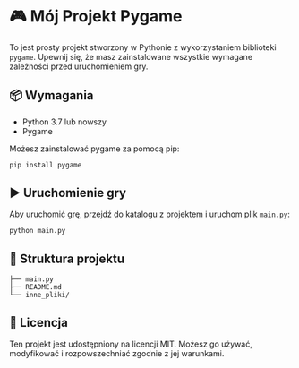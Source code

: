 # 🎮 Mój Projekt Pygame

To jest prosty projekt stworzony w Pythonie z wykorzystaniem biblioteki `pygame`. Upewnij się, że masz zainstalowane wszystkie wymagane zależności przed uruchomieniem gry.

## 📦 Wymagania

- Python 3.7 lub nowszy
- Pygame

Możesz zainstalować pygame za pomocą pip:

```bash
pip install pygame
```

## ▶️ Uruchomienie gry

Aby uruchomić grę, przejdź do katalogu z projektem i uruchom plik `main.py`:

```bash
python main.py
```

## 📁 Struktura projektu

```
├── main.py
├── README.md
└── inne_pliki/
```

## 📝 Licencja

Ten projekt jest udostępniony na licencji MIT. Możesz go używać, modyfikować i rozpowszechniać zgodnie z jej warunkami.
